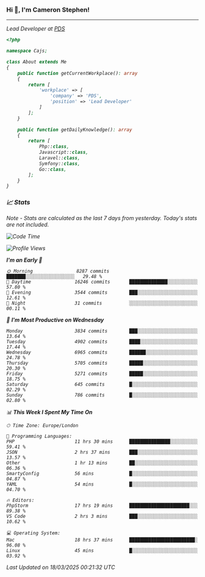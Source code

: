 ### Hi 👋, I'm Cameron Stephen!
<hr>
<p><em>Lead Developer at <a href="https://prindatasolutions.co.uk">PDS</a></p>


```php
<?php

namespace Cajs;

class About extends Me
{
    public function getCurrentWorkplace(): array
    {
        return [
            'workplace' => [
                'company' => 'PDS',
                'position' => 'Lead Developer'
            ]
        ];
    }

    public function getDailyKnowledge(): array
    {
        return [
            Php::class,
            Javascript::class,
            Laravel::class,
            Symfony::class,
            Go::class,
        ];
    }
}
```

### 📈 Stats
<p><em>Note - Stats are calculated as the last 7 days from yesterday. Today's stats are not included.</em></p>


<!--START_SECTION:waka-->
![Code Time](http://img.shields.io/badge/Code%20Time-4%2C401%20hrs%2016%20mins-blue)

![Profile Views](http://img.shields.io/badge/Profile%20Views-0-blue)

**I'm an Early 🐤** 

```text
🌞 Morning                8287 commits        ███████░░░░░░░░░░░░░░░░░░   29.48 % 
🌆 Daytime                16246 commits       ██████████████░░░░░░░░░░░   57.80 % 
🌃 Evening                3544 commits        ███░░░░░░░░░░░░░░░░░░░░░░   12.61 % 
🌙 Night                  31 commits          ░░░░░░░░░░░░░░░░░░░░░░░░░   00.11 % 
```
📅 **I'm Most Productive on Wednesday** 

```text
Monday                   3834 commits        ███░░░░░░░░░░░░░░░░░░░░░░   13.64 % 
Tuesday                  4902 commits        ████░░░░░░░░░░░░░░░░░░░░░   17.44 % 
Wednesday                6965 commits        ██████░░░░░░░░░░░░░░░░░░░   24.78 % 
Thursday                 5705 commits        █████░░░░░░░░░░░░░░░░░░░░   20.30 % 
Friday                   5271 commits        █████░░░░░░░░░░░░░░░░░░░░   18.75 % 
Saturday                 645 commits         █░░░░░░░░░░░░░░░░░░░░░░░░   02.29 % 
Sunday                   786 commits         █░░░░░░░░░░░░░░░░░░░░░░░░   02.80 % 
```


📊 **This Week I Spent My Time On** 

```text
🕑︎ Time Zone: Europe/London

💬 Programming Languages: 
PHP                      11 hrs 30 mins      ███████████████░░░░░░░░░░   59.41 % 
JSON                     2 hrs 37 mins       ███░░░░░░░░░░░░░░░░░░░░░░   13.57 % 
Other                    1 hr 13 mins        ██░░░░░░░░░░░░░░░░░░░░░░░   06.36 % 
SmartyConfig             56 mins             █░░░░░░░░░░░░░░░░░░░░░░░░   04.87 % 
YAML                     54 mins             █░░░░░░░░░░░░░░░░░░░░░░░░   04.70 % 

🔥 Editors: 
PhpStorm                 17 hrs 19 mins      ██████████████████████░░░   89.38 % 
VS Code                  2 hrs 3 mins        ███░░░░░░░░░░░░░░░░░░░░░░   10.62 % 

💻 Operating System: 
Mac                      18 hrs 37 mins      ████████████████████████░   96.08 % 
Linux                    45 mins             █░░░░░░░░░░░░░░░░░░░░░░░░   03.92 % 
```


 Last Updated on 18/03/2025 00:21:32 UTC
<!--END_SECTION:waka-->
